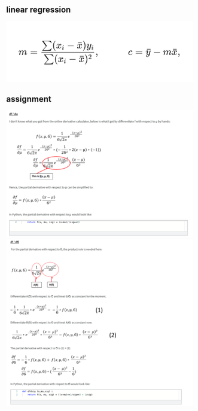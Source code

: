 ## linear regression

<img src="./diagrams/1.png" alt="drawing" width="500"/>

## assignment

<img src="./diagrams/2.png" alt="drawing" width="500"/>

<img src="./diagrams/3.png" alt="drawing" width="500"/>
